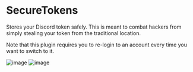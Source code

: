 # SecureTokens

Stores your Discord token safely. This is meant to combat hackers from simply stealing your token from the traditional location.

Note that this plugin requires you to re-login to an account every time you want to switch to it.

![image](https://github.com/user-attachments/assets/cb429a5d-021b-454d-84f1-ea59c037e188)
![image](https://github.com/user-attachments/assets/51049d27-a932-4511-bc60-7c83d98898e5)
